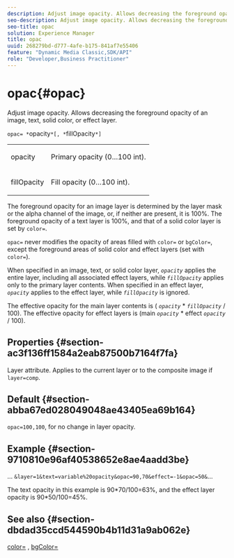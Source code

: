 ```yaml
---
description: Adjust image opacity. Allows decreasing the foreground opacity of an image, text, solid color, or effect layer.
seo-description: Adjust image opacity. Allows decreasing the foreground opacity of an image, text, solid color, or effect layer.
seo-title: opac
solution: Experience Manager
title: opac
uuid: 268279bd-d777-4afe-b175-841af7e55406
feature: "Dynamic Media Classic,SDK/API"
role: "Developer,Business Practitioner"
---
```


# opac{#opac}

Adjust image opacity. Allows decreasing the foreground opacity of an image, text, solid color, or effect layer.

 `opac= *`opacity`*[, *`fillOpacity`*]`

<table id="simpletable_DA4B5D86C496480886FADB284AD6047F"> 
 <tr class="strow"> 
  <td class="stentry"> <p><span class="varname"> opacity</span> </p> </td> 
  <td class="stentry"> <p>Primary opacity (0…100 int). </p></td> 
 </tr> 
 <tr class="strow"> 
  <td class="stentry"> <p><span class="varname"> fillOpacity</span> </p></td> 
  <td class="stentry"> <p>Fill opacity (0…100 int). </p></td> 
 </tr> 
</table>

The foreground opacity for an image layer is determined by the layer mask or the alpha channel of the image, or, if neither are present, it is 100%. The foreground opacity of a text layer is 100%, and that of a solid color layer is set by `color=`.

`opac=` never modifies the opacity of areas filled with `color=` or `bgColor=`, except the foreground areas of solid color and effect layers (set with `color=`).

When specified in an image, text, or solid color layer, *`opacity`* applies the entire layer, including all associated effect layers, while *`fillOpacity`* applies only to the primary layer contents. When specified in an effect layer, *`opacity`* applies to the effect layer, while *`fillOpacity`* is ignored.

The effective opacity for the main layer contents is ( *`opacity`* &#42; *`fillOpacity`* / 100). The effective opacity for effect layers is (main *`opacity`* &#42; effect *`opacity`* / 100).

## Properties {#section-ac3f136ff1584a2eab87500b7164f7fa}

Layer attribute. Applies to the current layer or to the composite image if `layer=comp`.

## Default {#section-abba67ed028049048ae43405ea69b164}

`opac=100,100`, for no change in layer opacity.

## Example {#section-9710810e96af40538652e8ae4aadd3be}

… `&layer=1&text=variable%20opacity&opac=90,70&effect=-1&opac=50&`…

The text opacity in this example is 90&#42;70/100=63%, and the effect layer opacity is 90&#42;50/100=45%.

## See also {#section-dbdad35ccd544590b4b11d31a9ab062e}

[color=](/help/aem-is-ir-api/is-api/http-ref/image-serving-api-ref/c-http-protocol-reference/c-data-types/r-is-http-color.md) , [bgColor=](../../../../../is-api/http-ref/image-serving-api-ref/c-http-protocol-reference/c-command-reference/r-bgcolor.md#reference-441371ba4ef54fe781887c5ae448f6ab) 
